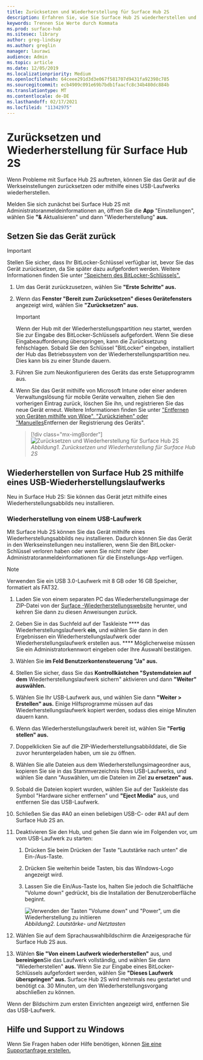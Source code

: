 ```yaml
---
title: Zurücksetzen und Wiederherstellung für Surface Hub 2S
description: Erfahren Sie, wie Sie Surface Hub 2S wiederherstellen und zurücksetzen.
keywords: Trennen Sie Werte durch Kommata
ms.prod: surface-hub
ms.sitesec: library
author: greg-lindsay
ms.author: greglin
manager: laurawi
audience: Admin
ms.topic: article
ms.date: 12/05/2019
ms.localizationpriority: Medium
ms.openlocfilehash: 64ceee291d3d3e067f581707d9431fa92398c785
ms.sourcegitcommit: ecb4909c091e69b7bdb1faacfc8c34b480dc884b
ms.translationtype: MT
ms.contentlocale: de-DE
ms.lasthandoff: 02/17/2021
ms.locfileid: "11342975"
---
```

# Zurücksetzen und Wiederherstellung für Surface Hub 2S

Wenn Probleme mit Surface Hub 2S auftreten, können Sie das Gerät auf die Werkseinstellungen zurücksetzen oder mithilfe eines USB-Laufwerks wiederherstellen.

Melden Sie sich zunächst bei Surface Hub 2S mit Administratoranmeldeinformationen an, öffnen Sie die **App** "Einstellungen", wählen Sie **"&** Aktualisieren" und dann "Wiederherstellung" **aus.**

## Setzen Sie das Gerät zurück

   > [!IMPORTANT]
   > Stellen Sie sicher, dass Ihr BitLocker-Schlüssel verfügbar ist, bevor Sie das Gerät zurücksetzen, da Sie später dazu aufgefordert werden. Weitere Informationen finden Sie unter ["Speichern des BitLocker-Schlüssels".](save-bitlocker-key-surface-hub.md)

1. Um das Gerät zurückzusetzen, wählen Sie **"Erste Schritte" aus.**

2. Wenn das **Fenster "Bereit zum Zurücksetzen" dieses Gerätefensters** angezeigt wird, wählen Sie **"Zurücksetzen" aus.** 
  
   > [!IMPORTANT]
   > Wenn der Hub mit der Wiederherstellungspartition neu startet, werden Sie zur Eingabe des BitLocker-Schlüssels aufgefordert. Wenn Sie diese Eingabeaufforderung überspringen, kann die Zurücksetzung fehlschlagen. Sobald Sie den Schlüssel "BitLocker" eingeben, installiert der Hub das Betriebssystem von der Wiederherstellungspartition neu. Dies kann bis zu einer Stunde dauern.
  
3. Führen Sie zum Neukonfigurieren des Geräts das erste Setupprogramm aus.

4. Wenn Sie das Gerät mithilfe von Microsoft Intune oder einer anderen Verwaltungslösung für mobile Geräte verwalten, ziehen Sie den vorherigen Eintrag zurück, löschen Sie ihn, und registrieren Sie das neue Gerät erneut. Weitere Informationen finden Sie unter ["Entfernen von Geräten mithilfe von Wipe", "Zurückziehen" oder "Manuelles](https://docs.microsoft.com/intune/devices-wipe)Entfernen der Registrierung des Geräts".

   > [!div class="mx-imgBorder"]
   > ![*Zurücksetzen und Wiederherstellung für Surface Hub 2S*](images/sh2-reset.png)
   <br/>*Abbildung1. Zurücksetzen und Wiederherstellung für Surface Hub 2S* 

## Wiederherstellen von Surface Hub 2S mithilfe eines USB-Wiederherstellungslaufwerks

Neu in Surface Hub 2S: Sie können das Gerät jetzt mithilfe eines Wiederherstellungsabbilds neu installieren.

### Wiederherstellung von einem USB-Laufwerk

Mit Surface Hub 2S können Sie das Gerät mithilfe eines Wiederherstellungsabbilds neu installieren. Dadurch können Sie das Gerät in den Werkseinstellungen neu installieren, wenn Sie den BitLocker-Schlüssel verloren haben oder wenn Sie nicht mehr über Administratoranmeldeinformationen für die Einstellungs-App verfügen.

>[!NOTE]
>Verwenden Sie ein USB 3.0-Laufwerk mit 8 GB oder 16 GB Speicher, formatiert als FAT32.

1. Laden Sie von einem separaten PC das Wiederherstellungsimage der ZIP-Datei von der [Surface -Wiederherstellungswebsite](https://support.microsoft.com/surfacerecoveryimage?devicetype=surfacehub2s) herunter, und kehren Sie dann zu diesen Anweisungen zurück. 

1. Geben Sie in das Suchfeld auf der Taskleiste **** das Wiederherstellungslaufwerk **ein,** und wählen Sie dann in den Ergebnissen ein Wiederherstellungslaufwerk oder Wiederherstellungslaufwerk erstellen aus. **** Möglicherweise müssen Sie ein Administratorkennwort eingeben oder Ihre Auswahl bestätigen.

1. Wählen Sie **im Feld Benutzerkontensteuerung** **"Ja" aus.**

1. Stellen Sie sicher, dass Sie das **Kontrollkästchen "Systemdateien auf dem** Wiederherstellungslaufwerk sichern" aktivieren und dann **"Weiter" auswählen.**

1. Wählen Sie Ihr USB-Laufwerk aus, und wählen Sie dann **"Weiter > Erstellen" aus.**  Einige Hilfsprogramme müssen auf das Wiederherstellungslaufwerk kopiert werden, sodass dies einige Minuten dauern kann.

1. Wenn das Wiederherstellungslaufwerk bereit ist, wählen Sie **"Fertig stellen" aus.**

1. Doppelklicken Sie auf die ZIP-Wiederherstellungsabbilddatei, die Sie zuvor heruntergeladen haben, um sie zu öffnen.

1. Wählen Sie alle Dateien aus dem Wiederherstellungsimageordner aus, kopieren Sie sie in das Stammverzeichnis Ihres USB-Laufwerks, und wählen Sie dann "Auswählen, um die Dateien im Ziel **zu ersetzen" aus.**

1. Sobald die Dateien kopiert wurden, wählen Sie auf der Taskleiste das Symbol "Hardware sicher entfernen" und **"Eject Media"** aus, und entfernen Sie das USB-Laufwerk.

1. Schließen Sie das #A0 an einen beliebigen USB-C- oder #A1 auf dem Surface Hub 2S an.

1. Deaktivieren Sie den Hub, und gehen Sie dann wie im Folgenden vor, um vom USB-Laufwerk zu starten:

   1. Drücken Sie beim Drücken der Taste "Lautstärke nach unten" die Ein-/Aus-Taste.
   1. Drücken Sie weiterhin beide Tasten, bis das Windows-Logo angezeigt wird.
   1. Lassen Sie die Ein/Aus-Taste los, halten Sie jedoch die Schaltfläche "Volume down" gedrückt, bis die Installation der Benutzeroberfläche beginnt.

      ![*Verwenden der Tasten "Volume down" und "Power", um die Wiederherstellung zu initiieren*](images/sh2-keypad.png)
      <br>*Abbildung2. Lautstärke- und Netztasten*

1. Wählen Sie auf dem Sprachauswahlbildschirm die Anzeigesprache für Surface Hub 2S aus.

1. Wählen **Sie "Von einem Laufwerk wiederherstellen"** aus, und **bereinigen**Sie das Laufwerk vollständig, und wählen Sie dann "Wiederherstellen" **aus.** Wenn Sie zur Eingabe eines BitLocker-Schlüssels aufgefordert werden, wählen Sie **"Dieses Laufwerk überspringen" aus.** Surface Hub 2S wird mehrmals neu gestartet und benötigt ca. 30 Minuten, um den Wiederherstellungsvorgang abschließen zu können.

Wenn der Bildschirm zum ersten Einrichten angezeigt wird, entfernen Sie das USB-Laufwerk.

## Hilfe und Support zu Windows

Wenn Sie Fragen haben oder Hilfe benötigen, können [Sie eine Supportanfrage erstellen.](https://support.microsoft.com/supportforbusiness/productselection)
